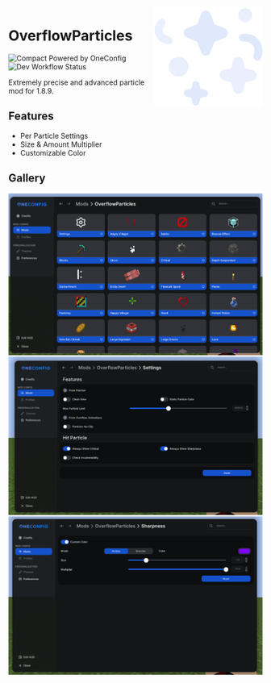 <img align="right" src="src/main/resources/overflowparticles.svg" alt="OverflowParticles Icon"/>

# OverflowParticles

![Compact Powered by OneConfig](https://polyfrost.org/img/compact_vector.svg)  ![Dev Workflow Status](https://img.shields.io/github/v/release/Polyfrost/OverflowParticles.svg?style=for-the-badge&color=1452cc&label=release)

Extremely precise and advanced particle mod for 1.8.9.

## Features

- Per Particle Settings
- Size & Amount Multiplier
- Customizable Color

## Gallery

![settings-page.png](images/settings-page.png)
![settings-page.png](images/settings.png)
![settings-page.png](images/particle.png)

